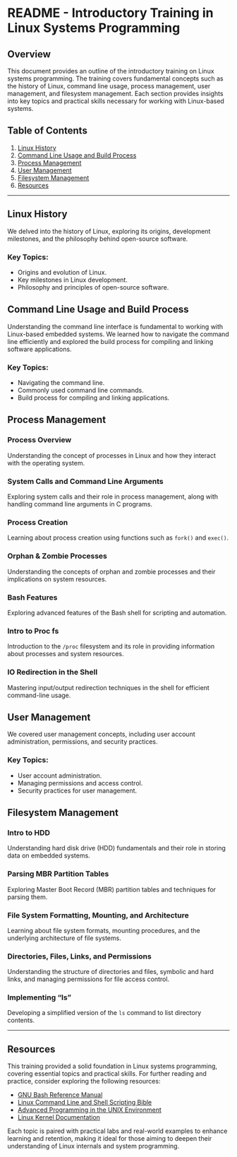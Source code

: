 # README - Introductory Training in Linux Systems Programming

## Overview

This document provides an outline of the introductory training on Linux systems programming. The training covers fundamental concepts such as the history of Linux, command line usage, process management, user management, and filesystem management. Each section provides insights into key topics and practical skills necessary for working with Linux-based systems.

## Table of Contents

1. [Linux History](#linux-history)
2. [Command Line Usage and Build Process](#command-line-usage-and-build-process)
3. [Process Management](#process-management)
4. [User Management](#user-management)
5. [Filesystem Management](#filesystem-management)
6. [Resources](#resources)

---

## Linux History

We delved into the history of Linux, exploring its origins, development milestones, and the philosophy behind open-source software.

### Key Topics:
- Origins and evolution of Linux.
- Key milestones in Linux development.
- Philosophy and principles of open-source software.

## Command Line Usage and Build Process

Understanding the command line interface is fundamental to working with Linux-based embedded systems. We learned how to navigate the command line efficiently and explored the build process for compiling and linking software applications.

### Key Topics:
- Navigating the command line.
- Commonly used command line commands.
- Build process for compiling and linking applications.

## Process Management

### Process Overview

Understanding the concept of processes in Linux and how they interact with the operating system.

### System Calls and Command Line Arguments

Exploring system calls and their role in process management, along with handling command line arguments in C programs.

### Process Creation

Learning about process creation using functions such as `fork()` and `exec()`.

### Orphan & Zombie Processes

Understanding the concepts of orphan and zombie processes and their implications on system resources.

### Bash Features

Exploring advanced features of the Bash shell for scripting and automation.

### Intro to Proc fs

Introduction to the `/proc` filesystem and its role in providing information about processes and system resources.

### IO Redirection in the Shell

Mastering input/output redirection techniques in the shell for efficient command-line usage.

## User Management

We covered user management concepts, including user account administration, permissions, and security practices.

### Key Topics:
- User account administration.
- Managing permissions and access control.
- Security practices for user management.

## Filesystem Management

### Intro to HDD

Understanding hard disk drive (HDD) fundamentals and their role in storing data on embedded systems.

### Parsing MBR Partition Tables

Exploring Master Boot Record (MBR) partition tables and techniques for parsing them.

### File System Formatting, Mounting, and Architecture

Learning about file system formats, mounting procedures, and the underlying architecture of file systems.

### Directories, Files, Links, and Permissions

Understanding the structure of directories and files, symbolic and hard links, and managing permissions for file access control.

### Implementing “ls”

Developing a simplified version of the `ls` command to list directory contents.

---

## Resources

This training provided a solid foundation in Linux systems programming, covering essential topics and practical skills. For further reading and practice, consider exploring the following resources:

- [GNU Bash Reference Manual](https://www.gnu.org/software/bash/manual/bash.html)
- [Linux Command Line and Shell Scripting Bible](https://www.wiley.com/en-us/Linux+Command+Line+and+Shell+Scripting+Bible,+3rd+Edition-p-9781118983843)
- [Advanced Programming in the UNIX Environment](https://www.apuebook.com/)
- [Linux Kernel Documentation](https://www.kernel.org/doc/html/latest/)

Each topic is paired with practical labs and real-world examples to enhance learning and retention, making it ideal for those aiming to deepen their understanding of Linux internals and system programming.
